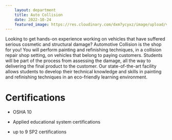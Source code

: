 ```yaml
---
    layout: department
    title: Auto Collision
    date: 2022-10-24
    featured_image: https://res.cloudinary.com/dxm7ycyxz/image/upload/v1668016922/2022/04/clarity-coat-nr-9yu-ERTM-unsplash-1-1024x683_momw9m.jpg
---
```


Looking to get hands-on experience working on vehicles that have suffered serious cosmetic and structural damage? Automotive Collision is the shop for you! You will perform painting and refinishing techniques, in a collision repair shop setting, on vehicles that belong to paying customers. Students will be part of the process from assessing the damage, all the way to delivering the final product to the customer. Our state-of-the-art facility allows students to develop their technical knowledge and skills in painting and refinishing techniques in an eco-friendly learning environment.

# Certifications

+ OSHA 10

+ Applied educational system certifications

+ up to 9 SP2 certifications

